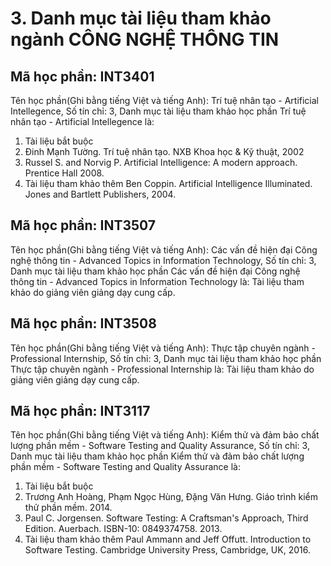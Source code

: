 # 3. Danh mục tài liệu tham khảo ngành CÔNG NGHỆ THÔNG TIN
## Mã học phần: INT3401
Tên học phần(Ghi bằng tiếng Việt và tiếng Anh): Trí tuệ nhân tạo - Artificial Intellegence, Số tín chỉ: 3, Danh mục tài liệu tham khảo học phần Trí tuệ nhân tạo - Artificial Intellegence là:
1. Tài liệu bắt buộc
1. Đinh Mạnh Tường. Trí tuệ nhân tạo. NXB Khoa học & Kỹ thuật, 2002
2. Russel S. and Norvig P. Artificial Intelligence: A modern approach. Prentice Hall 2008.
2. Tài liệu tham khảo thêm
Ben Coppin. Artificial Intelligence Illuminated. Jones and Bartlett Publishers, 2004.
## Mã học phần: INT3507
Tên học phần(Ghi bằng tiếng Việt và tiếng Anh): Các vấn đề hiện đại Công nghệ thông tin - Advanced Topics in Information Technology, Số tín chỉ: 3, Danh mục tài liệu tham khảo học phần Các vấn đề hiện đại Công nghệ thông tin - Advanced Topics in Information Technology là:
Tài liệu tham khảo do giảng viên giảng dạy cung cấp.
## Mã học phần: INT3508
Tên học phần(Ghi bằng tiếng Việt và tiếng Anh): Thực tập chuyên ngành - Professional Internship, Số tín chỉ: 3, Danh mục tài liệu tham khảo học phần Thực tập chuyên ngành - Professional Internship là:
Tài liệu tham khảo do giảng viên giảng dạy cung cấp.
## Mã học phần: INT3117
Tên học phần(Ghi bằng tiếng Việt và tiếng Anh): Kiểm thử và đảm bảo chất lượng phần mềm - Software Testing and Quality Assurance, Số tín chỉ: 3, Danh mục tài liệu tham khảo học phần Kiểm thử và đảm bảo chất lượng phần mềm - Software Testing and Quality Assurance là:
1. Tài liệu bắt buộc
1. Trương Anh Hoàng, Phạm Ngọc Hùng, Đặng Văn Hưng. Giáo trình kiểm thử phần mềm. 2014.
2. Paul C. Jorgensen. Software Testing: A Craftsman's Approach, Third Edition. Auerbach. ISBN-10: 0849374758. 2013.
2. Tài liệu tham khảo thêm
Paul Ammann and Jeff Offutt. Introduction to Software Testing. Cambridge University Press, Cambridge, UK, 2016.
